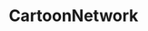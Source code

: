 ---
title: CartoonNetwork
crosslinks:
- stevenuniverse
- rickandmorty
- television
- regularshow
- CARTOON
- TheKidsNextDoor
- autotldr
---